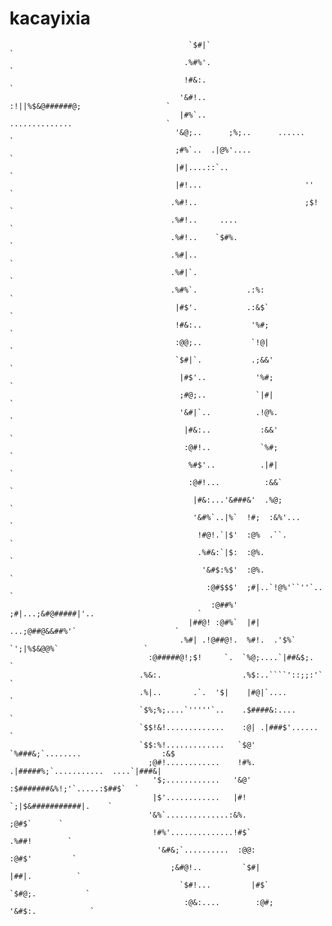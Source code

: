 # kacayixia

                                            `$#|`                                                  `
                                           .%#%'.                                                  `
                                           !#&:.                                                   `
                                          '&#!..                :!||%$&@######@;                   `
                                          |#%`..                ..............                     `
                                         '&@;..      ;%;..      ......                             `
                                         ;#%`..  .|@%'....                                         `
                                         |#|....::`..                                              `
                                         |#!...                       ''                           `
                                        .%#!..                        ;$!                          `
                                        .%#!..     ....                                            `
                                        .%#!..    `$#%.                                            `
                                        .%#|..                                                     `
                                        .%#|`.                                                     `
                                        .%#%`.           .:%:                                      `
                                         |#$'.           .:&$`                                     `
                                         !#&:..           '%#;                                     `
                                         :@@;..           `!@|                                     `
                                         `$#|`.           .;&&'                                    `
                                          |#$'..           '%#;                                    `
                                          ;#@;..           `|#|                                    `
                                          '&#|`..          .!@%.                                   `
                                           |#&:..           :&&'                                   `
                                           :@#!..           `%#;                                   `
                                            %#$'..          .|#|                                   `
                                            :@#!...          :&&`                                  `
                                             |#&:...'&###&'  .%@;                                  `
                                             '&#%`..|%`  !#;  :&%'...                              `
                                              !#@!.`|$'  :@%  .``.                                 `
                                              .%#&:`|$:  :@%.                                      `
                                               '&#$:%$'  :@%.                                      `
                                                :@#$$$'  ;#|..`!@%'``''`..                         `
                                                 :@##%'  ;#|...;&#@#####|'..                       `
                                            |##@! :@#%`  |#|  ...;@##@&&##%'`                      `
                                          .%#| .!@##@!.  %#!.  .'$%` `';|%$&@@%`                   `
                                   :@#####@!;$!     `.  `%@;....`|##&$;.                           `
                                 .%&:.                  .%$:..````'::;;:'`                         `
                                 .%|..       .`.  '$|    |#@|`....                                 `
                                 `$%;%;....`'''''`..    .$####&:....                               `
                                 `$$!&!.............    :@| .|###$'......                          `
                                 `$$:%!.............   `$@'    `%###&;`........                  :&$
                                   ;@#!............    !#%.       .|#####%;`...........  ....`|###&|
                                    '$;............   '&@'             :$#######&%!;'`.....:$##$`  `
                                    |$'............   |#!                    `;|$&###########|.    `
                                   '&%`..............:&%.                               ;@#$`      `
                                    !#%'..............!#$`                            .%##!        `
                                     '&#&;`..........  :@@:                          :@#$'         `
                                        ;&#@!..         `$#|                        |##|.          `
                                          `$#!...         |#$`                    `$#@;.           `
                                           :@&:....        :@#;                  '&#$:.            `
